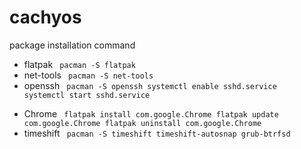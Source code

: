 # cachyos
package installation command
+ flatpak
  <code>
  pacman -S flatpak
  </code>
+ net-tools
  <code>
  pacman -S net-tools</code>
+ openssh
  <code>
  pacman -S openssh
  systemctl enable sshd.service
  systemctl start  sshd.service        
  </code>
+ Chrome
  <code>
  flatpak install com.google.Chrome
  flatpak update  com.google.Chrome
  flatpak uninstall com.google.Chrome
  </code>
+ timeshift
  <code>
  pacman -S timeshift timeshift-autosnap grub-btrfsd
  </code>
